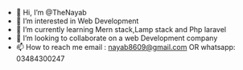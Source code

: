 - 👋 Hi, I’m @TheNayab
- 👀 I’m interested in Web Development 
- 🌱 I’m currently learning Mern stack,Lamp stack and Php laravel
- 💞️ I’m looking to collaborate on a web Development company
- 📫 How to reach me  email : nayab8609@gmail.com OR whatsapp: 03484300247

<!---
TheNayab/TheNayab is a ✨ special ✨ repository because its `README.md` (this file) appears on your GitHub profile.
You can click the Preview link to take a look at your changes.
--->
